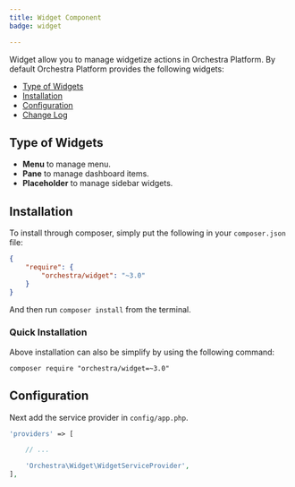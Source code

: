 ```yaml
---
title: Widget Component
badge: widget

---
```


Widget allow you to manage widgetize actions in Orchestra Platform. By default Orchestra Platform provides the following widgets:

* [Type of Widgets](#type)
* [Installation](#installation)
* [Configuration](#configuration)
* [Change Log]({doc-url}/components/widget/changes#v3-0)

<a name="type"></a>
## Type of Widgets

* **Menu** to manage menu.
* **Pane** to manage dashboard items.
* **Placeholder** to manage sidebar widgets.

<a name="Installation"></a>
## Installation

To install through composer, simply put the following in your `composer.json` file:

```json
{
	"require": {
		"orchestra/widget": "~3.0"
	}
}
```

And then run `composer install` from the terminal.

<a name="quick-installation"></a>
### Quick Installation

Above installation can also be simplify by using the following command:

    composer require "orchestra/widget=~3.0"

<a name="configuration"></a>
## Configuration

Next add the service provider in `config/app.php`.

```php
'providers' => [

	// ...

	'Orchestra\Widget\WidgetServiceProvider',
],
```
